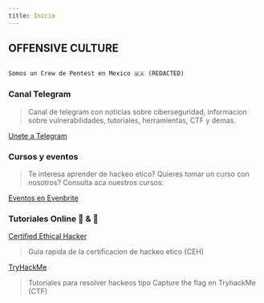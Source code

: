 ```yaml
---
title: Inicio
---
```


## OFFENSIVE CULTURE


```markdown

Somos un Crew de Pentest en Mexico 🇲🇽 (REDACTED)

```

### Canal Telegram

> Canal de telegram con noticias sobre ciberseguridad, informacion sobre vulnerabilidades, tutoriales, herramientas, CTF y demas.

[Unete a Telegram](https://t.me/TheCasualsSecurity)

### Cursos y eventos

> Te interesa aprender de hackeo etico? Quieres tomar un curso con nosotros? Consulta aca nuestros cursos:

[Eventos en Evenbrite](#)

### Tutoriales Online 📙 & 🎥

[Certified Ethical Hacker](https://www.youtube.com/watch?v=m0hzqNjspW4&list=PL7unP9iNmRYabryFRn0unEx41Rf8Lxc_P)

> Guia rapida de la certificacion de hackeo etico (CEH)

[TryHackMe](https://www.youtube.com/watch?v=kx_1PCmRZb0&list=PL7unP9iNmRYaQE87epTLEVOf3hJ3-hPcE)

> Tutoriales para resolver hackeos tipo Capture the flag en TryhackMe (CTF)






